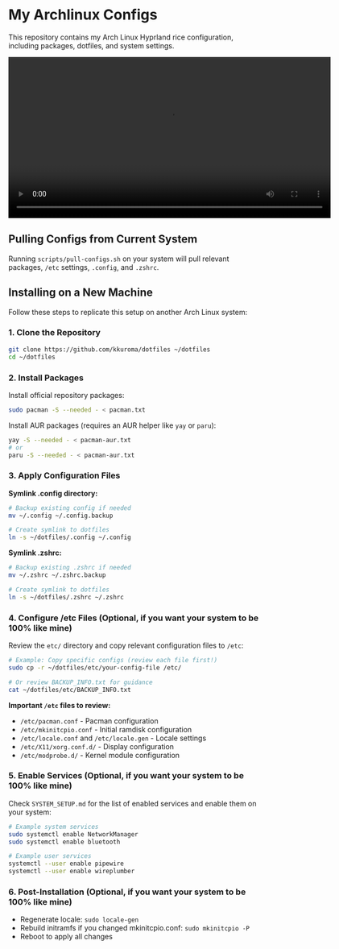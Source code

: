 # My Archlinux Configs

This repository contains my Arch Linux Hyprland rice configuration, including packages, dotfiles, and system settings.

<video src="https://github.com/kkuroma/dotfiles/raw/main/assets/2025-10-18_23-36-51.mp4" controls width="640"></video>

## Pulling Configs from Current System

Running `scripts/pull-configs.sh` on your system will pull relevant packages, `/etc` settings, `.config`, and `.zshrc`.

## Installing on a New Machine

Follow these steps to replicate this setup on another Arch Linux system:

### 1. Clone the Repository

```bash
git clone https://github.com/kkuroma/dotfiles ~/dotfiles
cd ~/dotfiles
```

### 2. Install Packages

Install official repository packages:
```bash
sudo pacman -S --needed - < pacman.txt
```

Install AUR packages (requires an AUR helper like `yay` or `paru`):
```bash
yay -S --needed - < pacman-aur.txt
# or
paru -S --needed - < pacman-aur.txt
```

### 3. Apply Configuration Files

**Symlink .config directory:**
```bash
# Backup existing config if needed
mv ~/.config ~/.config.backup

# Create symlink to dotfiles
ln -s ~/dotfiles/.config ~/.config
```

**Symlink .zshrc:**
```bash
# Backup existing .zshrc if needed
mv ~/.zshrc ~/.zshrc.backup

# Create symlink to dotfiles
ln -s ~/dotfiles/.zshrc ~/.zshrc
```

### 4. Configure /etc Files (Optional, if you want your system to be 100% like mine)

Review the `etc/` directory and copy relevant configuration files to `/etc`:

```bash
# Example: Copy specific configs (review each file first!)
sudo cp -r ~/dotfiles/etc/your-config-file /etc/

# Or review BACKUP_INFO.txt for guidance
cat ~/dotfiles/etc/BACKUP_INFO.txt
```

**Important `/etc` files to review:**
- `/etc/pacman.conf` - Pacman configuration
- `/etc/mkinitcpio.conf` - Initial ramdisk configuration
- `/etc/locale.conf` and `/etc/locale.gen` - Locale settings
- `/etc/X11/xorg.conf.d/` - Display configuration
- `/etc/modprobe.d/` - Kernel module configuration

### 5. Enable Services (Optional, if you want your system to be 100% like mine)

Check `SYSTEM_SETUP.md` for the list of enabled services and enable them on your system:

```bash
# Example system services
sudo systemctl enable NetworkManager
sudo systemctl enable bluetooth

# Example user services
systemctl --user enable pipewire
systemctl --user enable wireplumber
```

### 6. Post-Installation (Optional, if you want your system to be 100% like mine)

- Regenerate locale: `sudo locale-gen`
- Rebuild initramfs if you changed mkinitcpio.conf: `sudo mkinitcpio -P`
- Reboot to apply all changes
